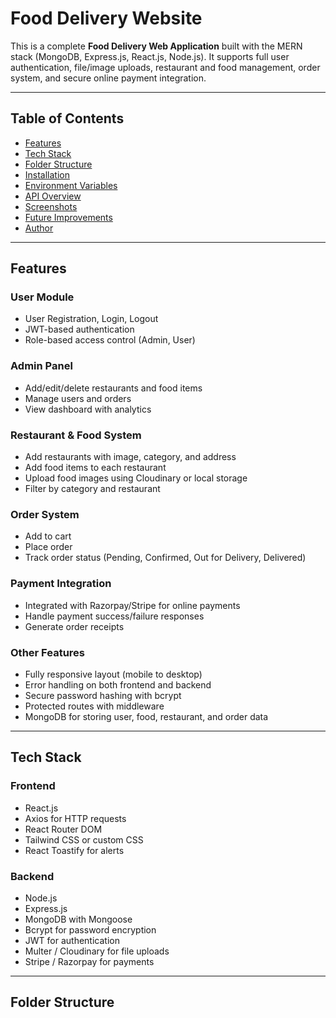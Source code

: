 # Food Delivery Website

This is a complete **Food Delivery Web Application** built with the MERN stack (MongoDB, Express.js, React.js, Node.js). It supports full user authentication, file/image uploads, restaurant and food management, order system, and secure online payment integration.

---

## Table of Contents

- [Features](#features)
- [Tech Stack](#tech-stack)
- [Folder Structure](#folder-structure)
- [Installation](#installation)
- [Environment Variables](#environment-variables)
- [API Overview](#api-overview)
- [Screenshots](#screenshots)
- [Future Improvements](#future-improvements)
- [Author](#author)

---

## Features

### User Module
- User Registration, Login, Logout
- JWT-based authentication
- Role-based access control (Admin, User)

### Admin Panel
- Add/edit/delete restaurants and food items
- Manage users and orders
- View dashboard with analytics

### Restaurant & Food System
- Add restaurants with image, category, and address
- Add food items to each restaurant
- Upload food images using Cloudinary or local storage
- Filter by category and restaurant

### Order System
- Add to cart
- Place order
- Track order status (Pending, Confirmed, Out for Delivery, Delivered)

### Payment Integration
- Integrated with Razorpay/Stripe for online payments
- Handle payment success/failure responses
- Generate order receipts

### Other Features
- Fully responsive layout (mobile to desktop)
- Error handling on both frontend and backend
- Secure password hashing with bcrypt
- Protected routes with middleware
- MongoDB for storing user, food, restaurant, and order data

---

## Tech Stack

### Frontend
- React.js
- Axios for HTTP requests
- React Router DOM
- Tailwind CSS or custom CSS
- React Toastify for alerts

### Backend
- Node.js
- Express.js
- MongoDB with Mongoose
- Bcrypt for password encryption
- JWT for authentication
- Multer / Cloudinary for file uploads
- Stripe / Razorpay for payments

---

## Folder Structure


